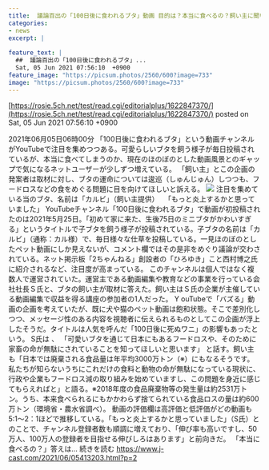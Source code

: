 ```yaml
---
title:  議論百出の「100日後に食われるブタ」動画 目的は？本当に食べるの？飼い主に聞いた  
categories:
- news
excerpt: |
  
feature_text: |
  ##  議論百出の「100日後に食われるブタ」...
  Sat, 05 Jun 2021 07:56:10  +0900
feature_image: "https://picsum.photos/2560/600?image=733"
image: "https://picsum.photos/2560/600?image=733"
---
```


[https://rosie.5ch.net/test/read.cgi/editorialplus/1622847370/](https://rosie.5ch.net/test/read.cgi/editorialplus/1622847370/)
posted on Sat, 05 Jun 2021 07:56:10  +0900

<!--more-->

2021年06月05日06時00分 「100日後に食われるブタ」という動画チャンネルがYouTubeで注目を集めつつある。可愛らしいブタを飼う様子が毎日投稿されているが、本当に食べてしまうのか、現在のほのぼのとした動画風景とのギャップで気になるネットユーザーが少しずつ増えている。 「飼い主」とこの企画の発案者は取材に対し、ブタの運命については逡巡（しゅんじゅん）しつつも、フードロスなどの食をめぐる問題に目を向けてほしいと訴える。 ![](https://www.j-cast.com/assets_c/2021/06/news_20210604202806-thumb-645xauto-201803.jpg) 注目を集めている当のブタ、名前は「カルビ」（飼い主提供） 　「もっと炎上するかと思っていました」 YouTubeチャンネル「100日後に食われるブタ」で動画が初投稿されたのは2021年5月25日。「初めて家に来た、生後75日のミニブタがかわいすぎる」というタイトルで子ブタを飼う様子が投稿されている。子ブタの名前は「カルビ」（通称：カル様）で、毎日様々な仕草を投稿している。一見ほのぼのとしたペット動画にしか見えないが、コメント欄ではその是非をめぐり議論が交わされている。ネット掲示板「2ちゃんねる」創設者の「ひろゆき」こと西村博之氏に紹介されるなど、注目度が高まっている。 このチャンネルは個人ではなく複数人で運営されていた。運営主である動画編集や教育などの事業を行っている会社社長Ｓ氏と、ブタの飼い主が取材に答えた。飼い主はＳ氏の企業が主催している動画編集で収益を得る講座の参加者の1人だった。 Y ouTubeで「バズる」動画の企画を考えていたが、既に犬や猫のペット動画は飽和状態。そこで差別化しつつ、メッセージ性のある内容を視聴者に伝えられるものとしてこの企画が浮上したそうだ。タイトルは人気を呼んだ「100日後に死ぬワニ」の影響もあったという。 S氏は 、 「可愛いブタを通じて日本にもあるフードロスや、そのために家畜の命が無駄にされていることを知ってほしいと思います」 と話す。飼い主も「日本では廃棄される食品量は年平均3000万トン（※）にもなるそうです。私たちが知らないうちにこれだけの食料と動物の命が無駄になっている現状に、行政や企業もフードロス減の取り組みを始めていますし、この問題を身近に感じてもらえればと」と語る。※2018年度の食品廃棄物等の発生量は約2531万トン。うち、本来食べられるにもかかわらず捨てられている食品ロスの量は約600万トン（環境省・農水省調べ）。 動画の評価欄は高評価と低評価がどの動画も5:1〜2：1ほどで推移している。「もっと炎上するかと思っていました」（S氏）とのことで、チャンネル登録者数も順調に増えており、「伸び率も高いですし、50万人、100万人の登録者を目指せる伸びしろはあります」と前向きだ。 「本当に食べるの？」答えは... 続きを読む https://www.j-cast.com/2021/06/05413203.html?p=2
